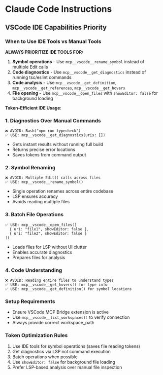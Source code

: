 # Claude Code Instructions

## VSCode IDE Capabilities Priority

### When to Use IDE Tools vs Manual Tools

**ALWAYS PRIORITIZE IDE TOOLS FOR:**
1. **Symbol operations** - Use `mcp__vscode__rename_symbol` instead of multiple Edit calls
2. **Code diagnostics** - Use `mcp__vscode__get_diagnostics` instead of running tsc/eslint commands
3. **Code analysis** - Use `mcp__vscode__get_definition`, `mcp__vscode__get_references`, `mcp__vscode__get_hovers`
4. **File opening** - Use `mcp__vscode__open_files` with `showEditor: false` for background loading

**Token-Efficient IDE Usage:**

### 1. Diagnostics Over Manual Commands
```
❌ AVOID: Bash("npm run typecheck") 
✅ USE: mcp__vscode__get_diagnostics(uris: [])
```
- Gets instant results without running full build
- Returns precise error locations
- Saves tokens from command output

### 2. Symbol Renaming
```
❌ AVOID: Multiple Edit() calls across files
✅ USE: mcp__vscode__rename_symbol()
```
- Single operation renames across entire codebase
- LSP ensures accuracy
- Avoids reading multiple files

### 3. Batch File Operations
```
✅ USE: mcp__vscode__open_files([
  { uri: "file1", showEditor: false },
  { uri: "file2", showEditor: false }
])
```
- Loads files for LSP without UI clutter
- Enables accurate diagnostics
- Prepares files for analysis

### 4. Code Understanding
```
❌ AVOID: Reading entire files to understand types
✅ USE: mcp__vscode__get_hovers() for type info
✅ USE: mcp__vscode__get_definition() for symbol locations
```

### Setup Requirements
- Ensure VSCode MCP Bridge extension is active
- Use `mcp__vscode__list_workspaces()` to verify connection
- Always provide correct workspace_path

### Token Optimization Rules
1. Use IDE tools for symbol operations (saves file reading tokens)
2. Get diagnostics via LSP not command execution 
3. Batch operations when possible
4. Use `showEditor: false` for background file loading
5. Prefer LSP-based analysis over manual file inspection